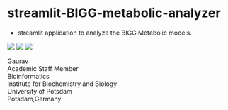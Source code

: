 # streamlit-BIGG-metabolic-analyzer

- streamlit application to analyze the BIGG Metabolic models.

![]("https://github.com/gauravcodepro/streamlit-BIGG-metabolic-analyzer/blob/main/metabolic2.png")
![]("https://github.com/gauravcodepro/streamlit-BIGG-metabolic-analyzer/blob/main/metabolic2.png")
![]("https://github.com/gauravcodepro/streamlit-BIGG-metabolic-analyzer/blob/main/metabolic3.png")

Gaurav \
Academic Staff Member \
Bioinformatics \
Institute for Biochemistry and Biology \
University of Potsdam \
Potsdam,Germany
